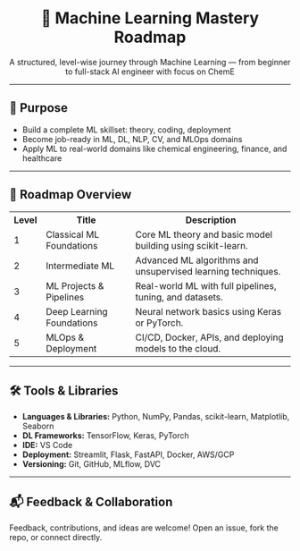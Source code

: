 <h1 align="center">🚀 Machine Learning Mastery Roadmap</h1>

<p align="center">
  A structured, level-wise journey through Machine Learning — from beginner to full-stack AI engineer with focus on ChemE
</p>

<hr>

<h2>📌 Purpose</h2>

<ul>
  <li>Build a complete ML skillset: theory, coding, deployment</li>
  <li>Become job-ready in ML, DL, NLP, CV, and MLOps domains</li>
  <li>Apply ML to real-world domains like chemical engineering, finance, and healthcare</li>
</ul>

<hr>

<h2>🧭 Roadmap Overview</h2>

<table>
  <tr>
    <th>Level</th>
    <th>Title</th>
    <th>Description</th>
  </tr>
  <tr>
    <td>1</td>
    <td>Classical ML Foundations</td>
    <td>Core ML theory and basic model building using scikit-learn.</td>
  </tr>
  <tr>
    <td>2</td>
    <td>Intermediate ML</td>
    <td>Advanced ML algorithms and unsupervised learning techniques.</td>
  </tr>
  <tr>
    <td>3</td>
    <td>ML Projects & Pipelines</td>
    <td>Real-world ML with full pipelines, tuning, and datasets.</td>
  </tr>
  <tr>
    <td>4</td>
    <td>Deep Learning Foundations</td>
    <td>Neural network basics using Keras or PyTorch.</td>
  </tr>
  <tr>
    <td>5</td>
    <td>MLOps & Deployment</td>
    <td>CI/CD, Docker, APIs, and deploying models to the cloud.</td>
  </tr>
</table>

<hr>


<h2>🛠️ Tools & Libraries</h2>

<ul>
  <li><strong>Languages & Libraries:</strong> Python, NumPy, Pandas, scikit-learn, Matplotlib, Seaborn</li>
  <li><strong>DL Frameworks:</strong> TensorFlow, Keras, PyTorch</li>
  <li><strong>IDE:</strong> VS Code</li>
  <li><strong>Deployment:</strong> Streamlit, Flask, FastAPI, Docker, AWS/GCP</li>
  <li><strong>Versioning:</strong> Git, GitHub, MLflow, DVC</li>
</ul>

<hr>

<h2>📬 Feedback & Collaboration</h2>

<p>
  Feedback, contributions, and ideas are welcome! Open an issue, fork the repo, or connect directly.
</p>
